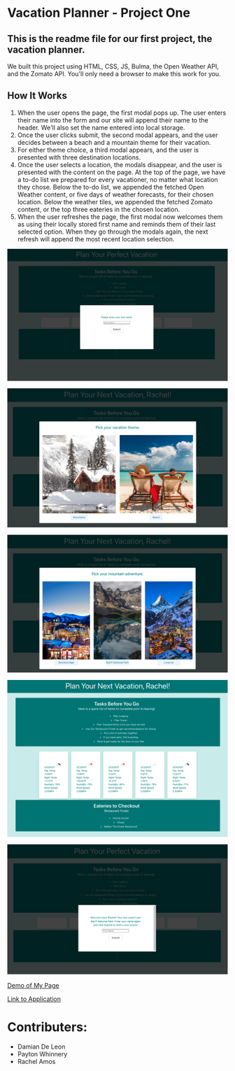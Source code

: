 # Vacation Planner - Project One
## This is the readme file for our first project, the vacation planner.

We built this project using HTML, CSS, JS, Bulma, the Open Weather API, and the Zomato API. You'll only need a browser to make this work for you.

## How It Works
1. When the user opens the page, the first modal pops up. The user enters their name into the form and our site will append their name to the header. We'll also set the name entered into local storage.
2. Once the user clicks submit, the second modal appears, and the user decides between a beach and a mountain theme for their vacation.
3. For either theme choice, a third modal appears, and the user is presented with three destination locations.
4. Once the user selects a location, the modals disappear, and the user is presented with the content on the page. At the top of the page, we have a to-do list we prepared for every vacationer, no matter what location they chose. Below the to-do list, we appended the fetched Open Weather content, or five days of weather forecasts, for their chosen location. Below the weather tiles, we appended the fetched Zomato content, or the top three eateries in the chosen location.
5. When the user refreshes the page, the first modal now welcomes them as using their locally stored first name and reminds them of their last selected option. When they go through the modals again, the next refresh will append the most recent location selection.

![My Deployed Project](assets/deployedPhotos/firstLandingPage.png)

![My Deployed Project](assets/deployedPhotos/secondModal.png)

![My Deployed Project](assets/deployedPhotos/thirdModal.png)

![My Deployed Project](assets/deployedPhotos/finalView.png)

![My Deployed Project](assets/deployedPhotos/returningUser.png)

[Demo of My Page](https://drive.google.com/file/d/1M_CCbE0Xs521InO8FWSQAH44G_JZTp5Z/view)

[Link to Application](https://damiandeleon.github.io/vacation_planner/)

# Contributers:
- Damian De Leon
- Payton Whinnery
- Rachel Amos